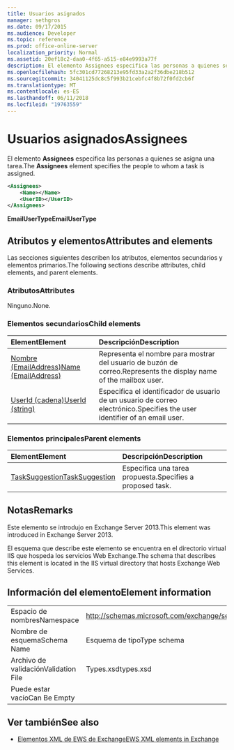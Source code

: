 ```yaml
---
title: Usuarios asignados
manager: sethgros
ms.date: 09/17/2015
ms.audience: Developer
ms.topic: reference
ms.prod: office-online-server
localization_priority: Normal
ms.assetid: 20ef18c2-daa0-4f65-a515-e84e9993a77f
description: El elemento Assignees especifica las personas a quienes se asigna una tarea.
ms.openlocfilehash: 5fc301cd77268213e95fd33a2a2f36dbe218b512
ms.sourcegitcommit: 34041125dc8c5f993b21cebfc4f8b72f0fd2cb6f
ms.translationtype: MT
ms.contentlocale: es-ES
ms.lasthandoff: 06/11/2018
ms.locfileid: "19763559"
---
```

# <a name="assignees"></a><span data-ttu-id="e7e3d-103">Usuarios asignados</span><span class="sxs-lookup"><span data-stu-id="e7e3d-103">Assignees</span></span>

<span data-ttu-id="e7e3d-104">El elemento **Assignees** especifica las personas a quienes se asigna una tarea.</span><span class="sxs-lookup"><span data-stu-id="e7e3d-104">The **Assignees** element specifies the people to whom a task is assigned.</span></span> 
  
```XML
<Assignees>
    <Name></Name>
    <UserID></UserID>
</Assignees>
```

 <span data-ttu-id="e7e3d-105">**EmailUserType**</span><span class="sxs-lookup"><span data-stu-id="e7e3d-105">**EmailUserType**</span></span>
## <a name="attributes-and-elements"></a><span data-ttu-id="e7e3d-106">Atributos y elementos</span><span class="sxs-lookup"><span data-stu-id="e7e3d-106">Attributes and elements</span></span>

<span data-ttu-id="e7e3d-107">Las secciones siguientes describen los atributos, elementos secundarios y elementos primarios.</span><span class="sxs-lookup"><span data-stu-id="e7e3d-107">The following sections describe attributes, child elements, and parent elements.</span></span>
  
### <a name="attributes"></a><span data-ttu-id="e7e3d-108">Atributos</span><span class="sxs-lookup"><span data-stu-id="e7e3d-108">Attributes</span></span>

<span data-ttu-id="e7e3d-109">Ninguno.</span><span class="sxs-lookup"><span data-stu-id="e7e3d-109">None.</span></span>
  
### <a name="child-elements"></a><span data-ttu-id="e7e3d-110">Elementos secundarios</span><span class="sxs-lookup"><span data-stu-id="e7e3d-110">Child elements</span></span>

|<span data-ttu-id="e7e3d-111">**Element**</span><span class="sxs-lookup"><span data-stu-id="e7e3d-111">**Element**</span></span>|<span data-ttu-id="e7e3d-112">**Descripción**</span><span class="sxs-lookup"><span data-stu-id="e7e3d-112">**Description**</span></span>|
|:-----|:-----|
|[<span data-ttu-id="e7e3d-113">Nombre (EmailAddress)</span><span class="sxs-lookup"><span data-stu-id="e7e3d-113">Name (EmailAddress)</span></span>](name-emailaddress.md) <br/> |<span data-ttu-id="e7e3d-114">Representa el nombre para mostrar del usuario de buzón de correo.</span><span class="sxs-lookup"><span data-stu-id="e7e3d-114">Represents the display name of the mailbox user.</span></span>  <br/> |
|[<span data-ttu-id="e7e3d-115">UserId (cadena)</span><span class="sxs-lookup"><span data-stu-id="e7e3d-115">UserId (string)</span></span>](userid-string.md) <br/> |<span data-ttu-id="e7e3d-116">Especifica el identificador de usuario de un usuario de correo electrónico.</span><span class="sxs-lookup"><span data-stu-id="e7e3d-116">Specifies the user identifier of an email user.</span></span>  <br/> |
   
### <a name="parent-elements"></a><span data-ttu-id="e7e3d-117">Elementos principales</span><span class="sxs-lookup"><span data-stu-id="e7e3d-117">Parent elements</span></span>

|<span data-ttu-id="e7e3d-118">**Element**</span><span class="sxs-lookup"><span data-stu-id="e7e3d-118">**Element**</span></span>|<span data-ttu-id="e7e3d-119">**Descripción**</span><span class="sxs-lookup"><span data-stu-id="e7e3d-119">**Description**</span></span>|
|:-----|:-----|
|[<span data-ttu-id="e7e3d-120">TaskSuggestion</span><span class="sxs-lookup"><span data-stu-id="e7e3d-120">TaskSuggestion</span></span>](tasksuggestion.md) <br/> |<span data-ttu-id="e7e3d-121">Especifica una tarea propuesta.</span><span class="sxs-lookup"><span data-stu-id="e7e3d-121">Specifies a proposed task.</span></span>  <br/> |
   
## <a name="remarks"></a><span data-ttu-id="e7e3d-122">Notas</span><span class="sxs-lookup"><span data-stu-id="e7e3d-122">Remarks</span></span>

<span data-ttu-id="e7e3d-123">Este elemento se introdujo en Exchange Server 2013.</span><span class="sxs-lookup"><span data-stu-id="e7e3d-123">This element was introduced in Exchange Server 2013.</span></span>
  
<span data-ttu-id="e7e3d-124">El esquema que describe este elemento se encuentra en el directorio virtual IIS que hospeda los servicios Web Exchange.</span><span class="sxs-lookup"><span data-stu-id="e7e3d-124">The schema that describes this element is located in the IIS virtual directory that hosts Exchange Web Services.</span></span>
  
## <a name="element-information"></a><span data-ttu-id="e7e3d-125">Información del elemento</span><span class="sxs-lookup"><span data-stu-id="e7e3d-125">Element information</span></span>

|||
|:-----|:-----|
|<span data-ttu-id="e7e3d-126">Espacio de nombres</span><span class="sxs-lookup"><span data-stu-id="e7e3d-126">Namespace</span></span>  <br/> |http://schemas.microsoft.com/exchange/services/2006/types  <br/> |
|<span data-ttu-id="e7e3d-127">Nombre de esquema</span><span class="sxs-lookup"><span data-stu-id="e7e3d-127">Schema Name</span></span>  <br/> |<span data-ttu-id="e7e3d-128">Esquema de tipo</span><span class="sxs-lookup"><span data-stu-id="e7e3d-128">Type schema</span></span>  <br/> |
|<span data-ttu-id="e7e3d-129">Archivo de validación</span><span class="sxs-lookup"><span data-stu-id="e7e3d-129">Validation File</span></span>  <br/> |<span data-ttu-id="e7e3d-130">Types.xsd</span><span class="sxs-lookup"><span data-stu-id="e7e3d-130">types.xsd</span></span>  <br/> |
|<span data-ttu-id="e7e3d-131">Puede estar vacío</span><span class="sxs-lookup"><span data-stu-id="e7e3d-131">Can Be Empty</span></span>  <br/> ||
   
## <a name="see-also"></a><span data-ttu-id="e7e3d-132">Ver también</span><span class="sxs-lookup"><span data-stu-id="e7e3d-132">See also</span></span>

- [<span data-ttu-id="e7e3d-133">Elementos XML de EWS de Exchange</span><span class="sxs-lookup"><span data-stu-id="e7e3d-133">EWS XML elements in Exchange</span></span>](ews-xml-elements-in-exchange.md)

